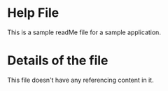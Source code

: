 # Help File
This is a sample readMe file for a sample application.

# Details of the file
This file doesn't have any referencing content in it.
